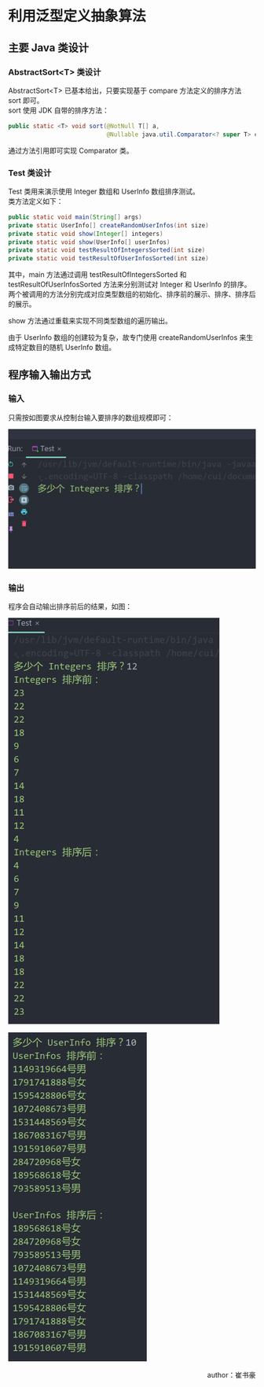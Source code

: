# 利用泛型定义抽象算法

## 主要 Java 类设计

### AbstractSort\<T> 类设计

AbstractSort\<T> 已基本给出，只要实现基于 compare 方法定义的排序方法 sort 即可。  
sort 使用 JDK 自带的排序方法：

```java
public static <T> void sort(@NotNull T[] a,
                            @Nullable java.util.Comparator<? super T> c)
```

通过方法引用即可实现 Comparator 类。

### Test 类设计

Test 类用来演示使用 Integer 数组和 UserInfo 数组排序测试。  
类方法定义如下：

```java
public static void main(String[] args)
private static UserInfo[] createRandomUserInfos(int size)
private static void show(Integer[] integers)
private static void show(UserInfo[] userInfos)
private static void testResultOfIntegersSorted(int size)
private static void testResultOfUserInfosSorted(int size)
```

其中，main 方法通过调用 testResultOfIntegersSorted 和 testResultOfUserInfosSorted 方法来分别测试对 Integer 和 UserInfo 的排序。两个被调用的方法分别完成对应类型数组的初始化、排序前的展示、排序、排序后的展示。

show 方法通过重载来实现不同类型数组的遍历输出。

由于 UserInfo 数组的创建较为复杂，故专门使用 createRandomUserInfos 来生成特定数目的随机  UserInfo 数组。

## 程序输入输出方式

### 输入

只需按如图要求从控制台输入要排序的数组规模即可：

![image-20191101190904048](Picture/document/image-20191101190904048.png)

### 输出

程序会自动输出排序前后的结果，如图：

![image-20191101191114961](Picture/document/image-20191101191114961.png)

![image-20191101191130627](Picture/document/image-20191101191130627.png)

<p align="right">author：崔书豪</p>